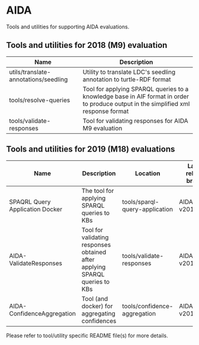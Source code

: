 # AIDA

Tools and utilities for supporting AIDA evaluations.

## Tools and utilities for 2018 (M9) evaluation

| Name | Description |
|---|---|
| utils/translate-annotations/seedling | Utility to translate LDC's seedling annotation to turtle-RDF format |
| tools/resolve-queries                | Tool for applying SPARQL queries to a knowledge base in AIF format in order to produce output in the simplified xml response format |
| tools/validate-responses             | Tool for validating responses for AIDA M9 evaluation |

## Tools and utilities for 2019 (M18) evaluations

| Name | Description | Location | Latest release branch |
|---|---|---|---|
| SPAQRL Query Application Docker | The tool for applying SPARQL queries to KBs | tools/sparql-query-application | AIDAQA-v2019.2.3.1 |
| AIDA-ValidateResponses | Tool for validating responses obtained after applying SPARQL queries to KBs | tools/validate-responses | AIDAVR-v2019.0.1 |
| AIDA-ConfidenceAggregation | Tool (and docker) for aggregating confidences | tools/confidence-aggregation | AIDACA-v2019.0.2 |

Please refer to tool/utility specific README file(s) for more details.
